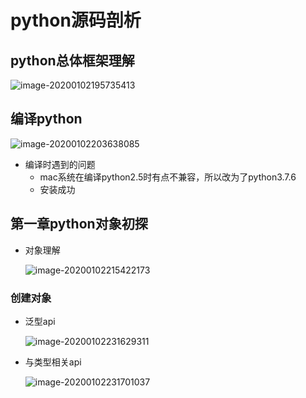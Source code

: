 # python源码剖析

## python总体框架理解

![image-20200102195735413](/Users/fanding/gitProjects/notes/python/src/image-20200102195735413.png)

## 编译python

![image-20200102203638085](/Users/fanding/gitProjects/notes/python/src/image-20200102203638085.png)

- 编译时遇到的问题
  - mac系统在编译python2.5时有点不兼容，所以改为了python3.7.6
  - 安装成功

## 第一章python对象初探

- 对象理解

  ![image-20200102215422173](/Users/fanding/gitProjects/notes/python/src/image-20200102215422173.png)

### 创建对象

- 泛型api

  ![image-20200102231629311](/Users/fanding/gitProjects/notes/python/src/image-20200102231629311.png)

- 与类型相关api

  ![image-20200102231701037](/Users/fanding/gitProjects/notes/python/src/image-20200102231701037.png)